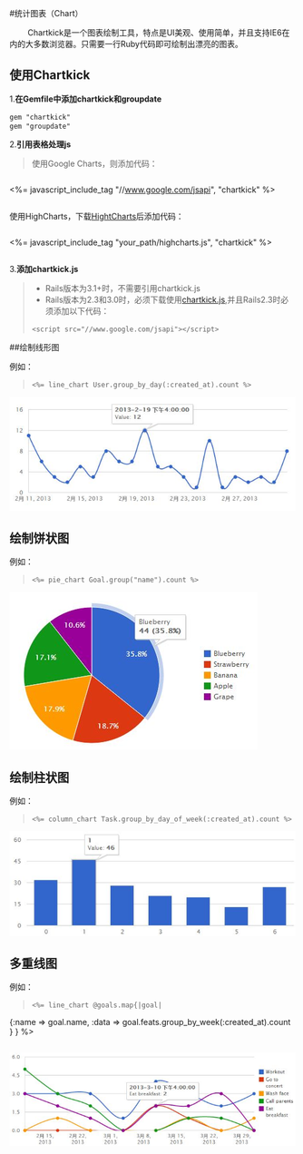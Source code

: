#统计图表（Chart）

&emsp;&emsp; Chartkick是一个图表绘制工具，特点是UI美观、使用简单，并且支持IE6在内的大多数浏览器。只需要一行Ruby代码即可绘制出漂亮的图表。

## 使用Chartkick

1.**在Gemfile中添加chartkick和groupdate**

```
gem "chartkick"
gem "groupdate"
```

2.**引用表格处理js**

>使用Google Charts，则添加代码：

>```
<%= javascript_include_tag "//www.google.com/jsapi", "chartkick" %>
>```
使用HighCharts，下载[HightCharts](http://www.highcharts.com/download)后添加代码：

>```
<%= javascript_include_tag "your_path/highcharts.js", "chartkick" %>
>```

3.**添加chartkick.js**
>- Rails版本为3.1+时，不需要引用chartkick.js
>- Rails版本为2.3和3.0时，必须下载使用[chartkick.js](https://raw.githubusercontent.com/ankane/chartkick/master/app/assets/javascripts/chartkick.js),并且Rails2.3时必须添加以下代码：
>```
><script src="//www.google.com/jsapi"></script>
>```

##绘制线形图

例如：

>```
><%= line_chart User.group_by_day(:created_at).count %>
>```
![line_chart举例](../../images/chart/line_chart.jpg)
## 绘制饼状图

例如：

>```
><%= pie_chart Goal.group("name").count %>
>```
![pie_chart举例](../../images/chart/pie_chart.jpg)
## 绘制柱状图

例如：

>```
><%= column_chart Task.group_by_day_of_week(:created_at).count %>
>```

![column_chart举例](../../images/chart/column_chart.jpg)
## 多重线图

例如：

>```
><%= line_chart @goals.map{|goal|
  {:name => goal.name, :data => goal.feats.group_by_week(:created_at).count }
} %>
>```

![line_chart_2举例](../../images/chart/line_chart_2.jpg)
